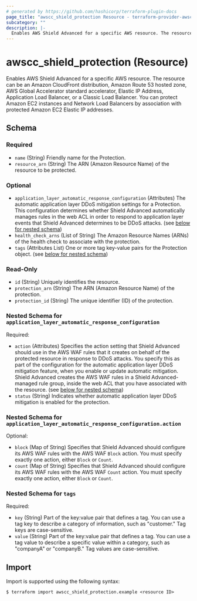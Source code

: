 ```yaml
---
# generated by https://github.com/hashicorp/terraform-plugin-docs
page_title: "awscc_shield_protection Resource - terraform-provider-awscc"
subcategory: ""
description: |-
  Enables AWS Shield Advanced for a specific AWS resource. The resource can be an Amazon CloudFront distribution, Amazon Route 53 hosted zone, AWS Global Accelerator standard accelerator, Elastic IP Address, Application Load Balancer, or a Classic Load Balancer. You can protect Amazon EC2 instances and Network Load Balancers by association with protected Amazon EC2 Elastic IP addresses.
---
```


# awscc_shield_protection (Resource)

Enables AWS Shield Advanced for a specific AWS resource. The resource can be an Amazon CloudFront distribution, Amazon Route 53 hosted zone, AWS Global Accelerator standard accelerator, Elastic IP Address, Application Load Balancer, or a Classic Load Balancer. You can protect Amazon EC2 instances and Network Load Balancers by association with protected Amazon EC2 Elastic IP addresses.



<!-- schema generated by tfplugindocs -->
## Schema

### Required

- `name` (String) Friendly name for the Protection.
- `resource_arn` (String) The ARN (Amazon Resource Name) of the resource to be protected.

### Optional

- `application_layer_automatic_response_configuration` (Attributes) The automatic application layer DDoS mitigation settings for a Protection. This configuration determines whether Shield Advanced automatically manages rules in the web ACL in order to respond to application layer events that Shield Advanced determines to be DDoS attacks. (see [below for nested schema](#nestedatt--application_layer_automatic_response_configuration))
- `health_check_arns` (List of String) The Amazon Resource Names (ARNs) of the health check to associate with the protection.
- `tags` (Attributes List) One or more tag key-value pairs for the Protection object. (see [below for nested schema](#nestedatt--tags))

### Read-Only

- `id` (String) Uniquely identifies the resource.
- `protection_arn` (String) The ARN (Amazon Resource Name) of the protection.
- `protection_id` (String) The unique identifier (ID) of the protection.

<a id="nestedatt--application_layer_automatic_response_configuration"></a>
### Nested Schema for `application_layer_automatic_response_configuration`

Required:

- `action` (Attributes) Specifies the action setting that Shield Advanced should use in the AWS WAF rules that it creates on behalf of the protected resource in response to DDoS attacks. You specify this as part of the configuration for the automatic application layer DDoS mitigation feature, when you enable or update automatic mitigation. Shield Advanced creates the AWS WAF rules in a Shield Advanced-managed rule group, inside the web ACL that you have associated with the resource. (see [below for nested schema](#nestedatt--application_layer_automatic_response_configuration--action))
- `status` (String) Indicates whether automatic application layer DDoS mitigation is enabled for the protection.

<a id="nestedatt--application_layer_automatic_response_configuration--action"></a>
### Nested Schema for `application_layer_automatic_response_configuration.action`

Optional:

- `block` (Map of String) Specifies that Shield Advanced should configure its AWS WAF rules with the AWS WAF `Block` action.
You must specify exactly one action, either `Block` or `Count`.
- `count` (Map of String) Specifies that Shield Advanced should configure its AWS WAF rules with the AWS WAF `Count` action.
You must specify exactly one action, either `Block` or `Count`.



<a id="nestedatt--tags"></a>
### Nested Schema for `tags`

Required:

- `key` (String) Part of the key:value pair that defines a tag. You can use a tag key to describe a category of information, such as "customer." Tag keys are case-sensitive.
- `value` (String) Part of the key:value pair that defines a tag. You can use a tag value to describe a specific value within a category, such as "companyA" or "companyB." Tag values are case-sensitive.

## Import

Import is supported using the following syntax:

```shell
$ terraform import awscc_shield_protection.example <resource ID>
```
